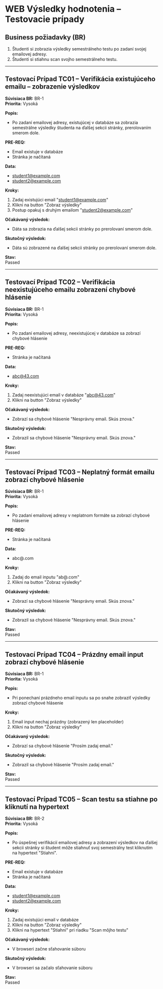 # WEB Výsledky hodnotenia – Testovacie prípady

## Business požiadavky (BR)

1. Študenti si zobrazia výsledky semestrálneho testu po zadaní svojej emailovej adresy.
2. Študenti si stiahnu scan svojho semestrálneho testu.

---

## Testovací Prípad TC01 – Verifikácia existujúceho emailu – zobrazenie výsledkov

**Súvisiaca BR:** BR-1  
**Priorita:** Vysoká  

**Popis:**
- Po zadaní emailovej adresy, existujúcej v databáze sa zobrazia semestrálne výsledky študenta na ďalšej sekcii stránky, prerolovaním smerom dole.

**PRE-REQ:**  
- Email existuje v databáze  
- Stránka je načítaná

**Data:**  
- student1@example.com 
- student2@example.com

**Kroky:**  
1. Zadaj existujúci email "student1@example.com"
2. Klikni na button "Zobraz výsledky"  
3. Postup opakuj s druhým emailom "student2@example.com"

**Očakávaný výsledok:**  
- Dáta sa zobrazia na ďalšej sekcii stránky po prerolovaní smerom dole.  

**Skutočný výsledok:**  
- Dáta sú zobrazené na ďalšej sekcii stránky po prerolovaní smerom dole.  

**Stav:**  
Passed  

---

## Testovací Prípad TC02 – Verifikácia neexistujúceho emailu zobrazení chybové hlásenie

**Súvisiaca BR:** BR-1  
**Priorita:** Vysoká  

**Popis:**
- Po zadaní emailovej adresy, neexistujúcej v databáze sa zobrazí chybové hlásenie

**PRE-REQ:** 
- Stránka je načítaná

**Data:**  
- abc@43.com  

**Kroky:**  
1. Zadaj neexistujúci email v databáze "abc@43.com"  
2. Klikni na button "Zobraz výsledky"  

**Očakávaný výsledok:**  
- Zobrazí sa chybové hlásenie "Nesprávny email. Skús znova."  

**Skutočný výsledok:**  
- Zobrazil sa chybové hlásenie "Nesprávny email. Skús znova."  

**Stav:**  
Passed  

---

## Testovací Prípad TC03 – Neplatný formát emailu zobrazí chybové hlásenie
**Súvisiaca BR:** BR-1  
**Priorita:** Vysoká  

**Popis:**
- Po zadaní emailovej adresy v neplatnom formáte sa zobrazí chybové hlásenie

**PRE-REQ:** 
- Stránka je načítaná

**Data:**  
- abc@.com

**Kroky:**  
1. Zadaj do email inputu "ab@.com"
2. Klikni na button "Zobraz výsledky"  

**Očakávaný výsledok:**  
- Zobrazí sa chybové hlásenie "Nesprávny email. Skús znova."  

**Skutočný výsledok:**  
- Zobrazil sa chybové hlásenie "Nesprávny email. Skús znova."  

**Stav:**  
Passed  

---

## Testovací Prípad TC04 – Prázdny email input zobrazí chybové hlásenie

**Súvisiaca BR:** BR-1  
**Priorita:** Vysoká  

**Popis:**
- Pri ponechaní prázdneho email inputu sa po snahe zobraziť výsledky zobrazí chybové hlásenie

**Kroky:**  
1. Email input nechaj prázdny (zobrazený len placeholder)
2. Klikni na button "Zobraz výsledky"  

**Očakávaný výsledok:**  
- Zobrazí sa chybové hlásenie "Prosím zadaj email."  

**Skutočný výsledok:**  
- Zobrazil sa chybové hlásenie "Prosím zadaj email."  

**Stav:**  
Passed  

---

## Testovací Prípad TC05 – Scan testu sa stiahne po kliknutí na hypertext

**Súvisiaca BR:** BR-2  
**Priorita:** Vysoká  

**Popis:**
- Po úspešnej verifikácií emailovej adresy a zobrazení výsledkov na ďalšej sekcii stránky si študent môže stiahnuť svoj semestrálny test kliknutím na hypertext "Stiahni".

**PRE-REQ:**  
- Email existuje v databáze
- Stránka je načítaná

**Data:**  
- student1@example.com
- student2@example.com  

**Kroky:**  
1. Zadaj existujúci email v databáze  
2. Klikni na button "Zobraz výsledky"  
3. Klikni na hypertext "Stiahni" pri riadku "Scan môjho testu"  

**Očakávaný výsledok:**  
- V browseri začne sťahovanie súboru  

**Skutočný výsledok:**  
- V browseri sa začalo sťahovanie súboru  

**Stav:**  
Passed  
